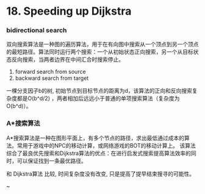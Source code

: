# 18. Speeding up Dijkstra

### bidirectional search
双向搜索算法是一种图的遍历算法，用于在有向图中搜索从一个顶点到另一个顶点的最短路径。算法同时运行两个搜索：一个从初始状态正向搜索，另一个从目标状态反向搜索，当两者边界在中间汇合时搜索停止。

1. forward search from source
2. backward search from target

一棵分支因子b的树, 初始节点到目标节点的距离为d，该算法的正向和反向搜索复杂度都是O(b^d/2) ，两者相加后远远小于普通的单项搜索算法（复杂度为O(b^d)）。

### A*搜索算法

A*搜索算法是一种在图形平面上，有多个节点的路径，求出最低通过成本的算法。常用于游戏中的NPC的移动计算，或网络游戏的BOT的移动计算上。 该算法综合了最良优先搜索和Dijkstra算法的优点：在进行启发式搜索提高算法效率的同时，可以保证找到一条最优路径。

和 Dijkstra算法 比较, 时间复杂度没有改变, 只是提高了提早结束搜寻的可能性。

~[]("~@assets/50/a*.png")

